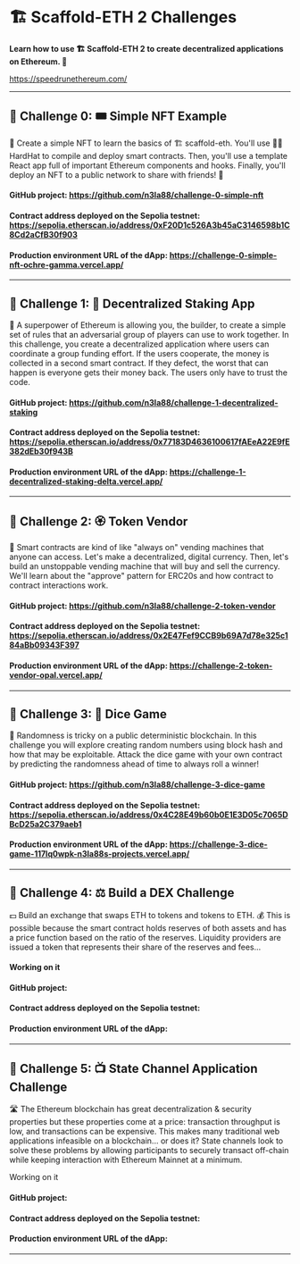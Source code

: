 # 🏗 Scaffold-ETH 2 Challenges

**Learn how to use 🏗 Scaffold-ETH 2 to create decentralized applications on Ethereum. 🚀**

https://speedrunethereum.com/

---

## 🚩 Challenge 0: 🎟 Simple NFT Example

🎫 Create a simple NFT to learn the basics of 🏗 scaffold-eth. You'll use 👷‍♀️ HardHat to compile and deploy smart contracts. Then, you'll use a template React app full of important Ethereum components and hooks. Finally, you'll deploy an NFT to a public network to share with friends! 🚀

#### GitHub project: https://github.com/n3la88/challenge-0-simple-nft

#### Contract address deployed on the Sepolia testnet: https://sepolia.etherscan.io/address/0xF20D1c526A3b45aC3146598b1C8Cd2aCfB30f903

#### Production environment URL of the dApp: https://challenge-0-simple-nft-ochre-gamma.vercel.app/

---

## 🚩 Challenge 1: 🔏 Decentralized Staking App

🦸 A superpower of Ethereum is allowing you, the builder, to create a simple set of rules that an adversarial group of players can use to work together. In this challenge, you create a decentralized application where users can coordinate a group funding effort. If the users cooperate, the money is collected in a second smart contract. If they defect, the worst that can happen is everyone gets their money back. The users only have to trust the code.


#### GitHub project: https://github.com/n3la88/challenge-1-decentralized-staking

#### Contract address deployed on the Sepolia testnet: https://sepolia.etherscan.io/address/0x77183D4636100617fAEeA22E9fE382dEb30f943B

#### Production environment URL of the dApp: https://challenge-1-decentralized-staking-delta.vercel.app/
---

## 🚩 Challenge 2: 🏵 Token Vendor

🤖 Smart contracts are kind of like "always on" vending machines that anyone can access. Let's make a decentralized, digital currency. Then, let's build an unstoppable vending machine that will buy and sell the currency. We'll learn about the "approve" pattern for ERC20s and how contract to contract interactions work.


#### GitHub project: https://github.com/n3la88/challenge-2-token-vendor

#### Contract address deployed on the Sepolia testnet: https://sepolia.etherscan.io/address/0x2E47Fef9CCB9b69A7d78e325c184aBb09343F397

#### Production environment URL of the dApp: https://challenge-2-token-vendor-opal.vercel.app/

---

## 🚩 Challenge 3: 🎲 Dice Game

🎰 Randomness is tricky on a public deterministic blockchain. In this challenge you will explore creating random numbers using block hash and how that may be exploitable. Attack the dice game with your own contract by predicting the randomness ahead of time to always roll a winner!


#### GitHub project: https://github.com/n3la88/challenge-3-dice-game

#### Contract address deployed on the Sepolia testnet: https://sepolia.etherscan.io/address/0x4C28E49b60b0E1E3D05c7065DBcD25a2C379aeb1

#### Production environment URL of the dApp: https://challenge-3-dice-game-117lq0wpk-n3la88s-projects.vercel.app/

---

## 🚩 Challenge 4: ⚖️ Build a DEX Challenge

💵 Build an exchange that swaps ETH to tokens and tokens to ETH. 💰 This is possible because the smart contract holds reserves of both assets and has a price function based on the ratio of the reserves. Liquidity providers are issued a token that represents their share of the reserves and fees...


#### Working on it

#### GitHub project: 

#### Contract address deployed on the Sepolia testnet: 

#### Production environment URL of the dApp: 

---


## 🚩 Challenge 5: 📺 State Channel Application Challenge

🛣️ The Ethereum blockchain has great decentralization & security properties but these properties come at a price: transaction throughput is low, and transactions can be expensive. This makes many traditional web applications infeasible on a blockchain... or does it? State channels look to solve these problems by allowing participants to securely transact off-chain while keeping interaction with Ethereum Mainnet at a minimum.

Working on it

#### GitHub project: 

#### Contract address deployed on the Sepolia testnet: 

#### Production environment URL of the dApp: 

---

